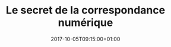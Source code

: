 ---
event: true
title: "Le secret de la correspondance numérique"
format: "Atelier"
lieu: "Grand amphithéâtre René Descartes"
date: 2017-10-05T09:15:00+01:00
thumbnail: https://i.vimeocdn.com/filter/overlay?src0=https://i.vimeocdn.com/video/732320900_640.jpg&src1=http://f.vimeocdn.com/p/images/crawler_play.png
duree: 45
duration: "<time datetime=\"45m 0s\">45:00</time>"
themes:
  - éthique
  - histoire
  - retour d'expérience
  - vie privée
services:
  - "<abbr title=\"Langue des Signes Française\">LSF</abbr>"
  - Vélotypie
language: Français
subtitles: Français
authors:
  - "Laurent Chemla"
  - "Julien Dubedout"
shortDescription: |
  Le secret de la correspondance numérique: comment retrouver la valeur de la vie privée et échapper à la conjuration du cabinet noir.
description: |
  Comment retrouver la valeur de la vie privée et échapper à la conjuration du cabinet noir ?

  C'est un édit de Louis XI datant de 1464 qui a créé le 1er service régulier de poste, suivi en 1546 par l'interdiction du chiffrement sous François 1er. La tentation de centraliser la correspondance privée à des fins de surveillance ne date pas d'hier. Elle a culminé jusqu'à la formation d'un « cabinet noir » chargé d'intercepter les correspondances afin de repérer et censurer les opposants politiques, et s'informer des courriers diplomatiques ou militaires. Cette pratique, en vigueur dès l'ouverture de la poste au public, a été l'une des motivations de l'institution du monopole postal, présenté publiquement comme un moyen de protéger les usagers. La Révolution a mis fin à ce système créé sous Louis XV et qui a duré jusqu'à la fin du règne de Napoléon III.

  Les parallèles sont assez évidents aujourd'hui : centralisation des services du Web et surveillance de la population vont de pair, et son liés à plusieurs problématiques -- pas seulement techniques -- auxquelles il a fallu réfléchir quand on a cherché à imaginer une solution pour mieux protéger le secret de la correspondance numérique. Avec des protocoles techniques anciens et parfois inadaptés, à l'ère du « rien à cacher », de l'état d'urgence permanent et où il suffit à un gouvernement de passer des accords avec une poignée de GAFAM pour surveiller quasiment tous les échanges, comment répondre concrètement à la perte du secret de la correspondance privée ?

  Un retour d'expérience sur le projet Caliopen permettra de voir les problèmes concrets qui se posent face à une question qui semble idéaliste : peut-on espérer retrouver, sur internet, la notion de secret de la correspondance ?
---
